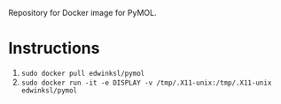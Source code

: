 Repository for Docker image for PyMOL.

# Instructions

1. `sudo docker pull edwinksl/pymol`
2. `sudo docker run -it -e DISPLAY -v /tmp/.X11-unix:/tmp/.X11-unix edwinksl/pymol`
